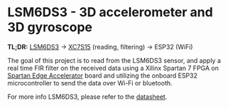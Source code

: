 # LSM6DS3 - 3D accelerometer and 3D gyroscope

**TL;DR:** [LSM6DS3](https://octopart.com/datasheet/lsm6ds3tr-stmicroelectronics-53586202) -> [XC7S15](https://octopart.com/datasheet/xc7s15-2cpga196i-xilinx-91997162) (reading, filtering) -> ESP32 (WiFi) 


The goal of this project is to read from the LSM6DS3 sensor,
and apply a real time FIR filter on the received data using 
a Xilinx Spartan 7 FPGA on [Spartan Edge Accelerator](https://wiki.seeedstudio.com/Spartan-Edge-Accelerator-Board/) board
and utilizing the onboard ESP32 microcontroller to send the data over Wi-Fi or bluetooth.


For more info LSM6DS3, please refer to the [datasheet](https://octopart.com/datasheet/lsm6ds3tr-stmicroelectronics-53586202).

